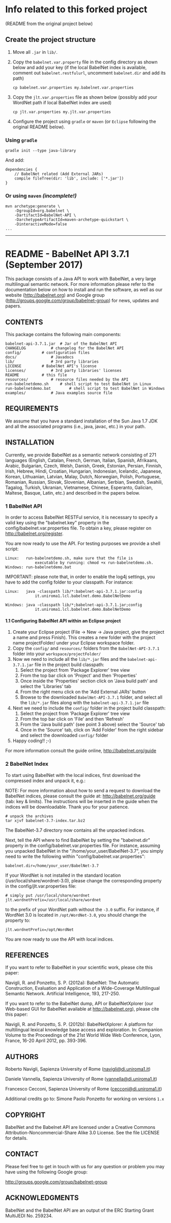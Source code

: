 Info related to this forked project
===================================

(README from the original project below)

Create the project structure
----------------------------

1. Move all `.jar` in `lib/`.
2. Copy the `babelnet.var.property` file in the config directory as shown below and add your key (if the local BabelNet index is available, comment out `babelnet.restfulurl`, uncomment `babelnet.dir` and add its path)

       cp babelnet.var.properties my.babelnet.var.properties

3. Copy the `jlt.var.properties` file as shown below (possibly add your WordNet path if local BabelNet index are used)

       cp jlt.var.properties my.jlt.var.properties

3. Configure the project using `gradle` or `maven` (or `Eclipse` following the original README below).

### Using `gradle`

    gradle init --type java-library

And add:

    dependencies {
        // BabelNet related (Add External JARs)
        compile fileTree(dir: 'lib', include: ['*.jar'])
    }

### Or using `maven` *(incomplete!)*

    mvn archetype:generate \
        -DgroupId=org.babelnet \
        -DartifactId=BabelNet-API \
        -DarchetypeArtifactId=maven-archetype-quickstart \
        -DinteractiveMode=false
    ...

*************************************


README - BabelNet API 3.7.1 (September 2017)
============================================

This package consists of a Java API to work with BabelNet, a very large
multilingual semantic network. For more information please refer to the
documentation below on how to install and run the software, as well as
our website (http://babelnet.org) and Google group
(http://groups.google.com/group/babelnet-group) for news, updates and
papers.

CONTENTS
--------

This package contains the following main components:

    babelnet-api-3.7.1.jar	# Jar of the BabelNet API
    CHANGELOG			# changelog for the BabelNet API
    config/			# configuration files
    docs/				# Javadocs
    lib/				# 3rd party libraries
    LICENSE			# BabelNet API's license
    licenses/			# 3rd party libraries' licenses
    README			# this file
    resources/			# resource files needed by the API
    run-babelnetdemo.sh		# shell script to test BabelNet in Linux
    run-babelnetdemo.bat		# shell script to test BabelNet in Windows
    examples/			# Java examples source file

REQUIREMENTS
------------

We assume that you have a standard installation of the Sun Java 1.7 JDK
and all the associated programs (i.e., java, javac, etc.) in your path.

INSTALLATION
------------

Currently, we provide BabelNet as a semantic network consisting
of 271 languages (English, Catalan, French, German, Italian, Spanish, Afrikaans,
Arabic, Bulgarian, Czech, Welsh, Danish, Greek, Estonian, Persian, Finnish,
Irish, Hebrew, Hindi, Croatian, Hungarian, Indonesian, Icelandic, Japanese,
Korean, Lithuanian, Latvian, Malay, Dutch, Norwegian, Polish, Portuguese,
Romanian, Russian, Slovak, Slovenian, Albanian, Serbian, Swedish, Swahili,
Tagalog, Turkish, Ukranian, Vietnamese, Chinese, Esperanto, Galician, Maltese,
Basque, Latin, etc.) and described in the papers below.


### 1 BabelNet API

In order to access BabelNet RESTFul service, it is necessary to specify a valid key
using the "babelnet.key" property in the config/babelnet.var.properties file. To obtain
a key, please register on http://babelnet.org/register.


You are now ready to use the API. For testing purposes we
provide a shell script:

    Linux:   run-babelnetdemo.sh, make sure that the file is
                 executable by running: chmod +x run-babelnetdemo.sh.
    Windows: run-babelnetdemo.bat


IMPORTANT: please note that, in order to enable the log4j settings, you
have to add the config folder to your classpath. For instance:

    Linux:   java -classpath lib/*:babelnet-api-3.7.1.jar:config
                 it.uniroma1.lcl.babelnet.demo.BabelNetDemo

    Windows: java -classpath lib/*;babelnet-api-3.7.1.jar;config
                 it.uniroma1.lcl.babelnet.demo.BabelNetDemo

#### 1.1 Configuring BabelNet API within an Eclipse project

1. Create your Eclipse project (File -> New -> Java project, give the project a name and press Finish).
   This creates a new folder with the project name projectFolder/ under your Eclipse workspace folder.
2. Copy the `config/` and `resources/` folders from the `BabelNet-API-3.7.1` folder into your `workspace/projectFolder/`
3. Now we need to include all the `lib/*.jar` files and the `babelnet-api-3.7.1.jar` file in the project build classpath:
   1. Select the project from 'Package Explorer' tree view
   2. From the top bar click on 'Project' and then 'Properties'
   3. Once inside the 'Properties' section click on 'Java build path' and select the 'Libraries' tab
   4. From the right menu click on the 'Add External JARs' button
   5. Browse to the downloaded `BabelNet-API-3.7.1` folder, and select all the `lib/*.jar`
       files along with the `babelnet-api-3.7.1.jar` file
4. Next we need to include the `config/` folder in the project build classpath:
   1. Select the project from 'Package Explorer' tree view
   2. From the top bar click on 'File' and then 'Refresh'
   3. From the 'Java build path' (see point 3 above) select the 'Source' tab
   4. Once in the 'Source' tab, click on 'Add Folder' from the right sidebar and select the downloaded `config/` folder
5. Happy coding!! ;-)

For more information consult the guide online, http://babelnet.org/guide

### 2 BabelNet Index

To start using BabelNet with the local indices, first download the compressed index and
unpack it, e.g.:

   NOTE: For more information about how to send a request to download the BabelNet indices, please consult the guide at: http://babelnet.org/guide (tab: key & limits). The instructions will be inserted in the guide when the indices will be downloadable. Thank you for your patience.

    # unpack the archives
    tar xjvf babelnet-3.7-index.tar.bz2

The BabelNet-3.7 directory now contains all the unpacked indices.

Next, tell the API where to find BabelNet by setting the "babelnet.dir"
property in the config/babelnet.var.properties file. For instance,
assuming you unpacked BabelNet in the "/home/your_user/BabelNet-3.7",
you simply need to write the following within "config/babelnet.var.properties":

    babelnet.dir=/home/your_user/BabelNet-3.7

If your WordNet is not installed in the standard location
(/usr/local/share/wordnet-3.0), please change the corresponding property
in the config/jlt.var.properties file:

    # simply put /usr/local/share/wordnet
    jlt.wordnetPrefix=/usr/local/share/wordnet

to the prefix of your WordNet path without the `-3.0` suffix. For instance,
if WordNet 3.0 is located in `/opt/WordNet-3.0`, you should change the property
to:

    jlt.wordnetPrefix=/opt/WordNet

You are now ready to use the API with local indices.

REFERENCES
----------

If you want to refer to BabelNet in your scientific work, please cite
this paper:

Navigli, R. and Ponzetto, S. P. (2012a): BabelNet: The Automatic
Construction, Evaluation and Application of a Wide-Coverage Multilingual
Semantic Network. Artificial Intelligence, 193, 217-250.

If you want to refer to the BabelNet dump, API or BabelNetXplorer (our
Web-based GUI for BabelNet available at http://babelnet.org), please
cite this paper:

Navigli, R. and Ponzetto, S. P. (2012b): BabelNetXplorer: A platform for
multilingual lexical knowledge base access and exploration. In:
Companion Volume to the Proceedings of the 21st World Wide Web
Conference, Lyon, France, 16-20 April 2012, pp. 393-396.

AUTHORS
-------

Roberto Navigli, Sapienza University of Rome
(navigli@di.uniroma1.it)

Daniele Vannella, Sapienza University of Rome
(vannella@di.uniroma1.it)

Francesco Cecconi, Sapienza University of Rome
(cecconi@di.uniroma1.it)

Additional credits go to:
  Simone Paolo Ponzetto for working on versions `1.x`

COPYRIGHT
---------

BabelNet and the Babelnet API are licensed under a Creative Commons
Attribution-Noncommercial-Share Alike 3.0 License.
See the file LICENSE for details.

CONTACT
-------

Please feel free to get in touch with us for any question or problem you
may have using the following Google group:

  http://groups.google.com/group/babelnet-group

ACKNOWLEDGMENTS
---------------

BabelNet and the BabelNet API are an output of the ERC Starting Grant
MultiJEDI No. 259234.
